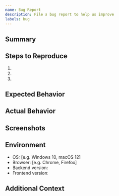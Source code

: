 ```yaml
---
name: Bug Report
description: File a bug report to help us improve
labels: bug
---
```


## Summary

<!-- A clear and concise description of what the bug is. -->

## Steps to Reproduce
1. 
2. 
3. 

## Expected Behavior
<!-- What did you expect to happen? -->

## Actual Behavior
<!-- What actually happened? -->

## Screenshots
<!-- If applicable, add screenshots to help explain your problem. -->

## Environment
- OS: [e.g. Windows 10, macOS 12]
- Browser: [e.g. Chrome, Firefox]
- Backend version:
- Frontend version:

## Additional Context
<!-- Add any other context about the problem here. --> 
